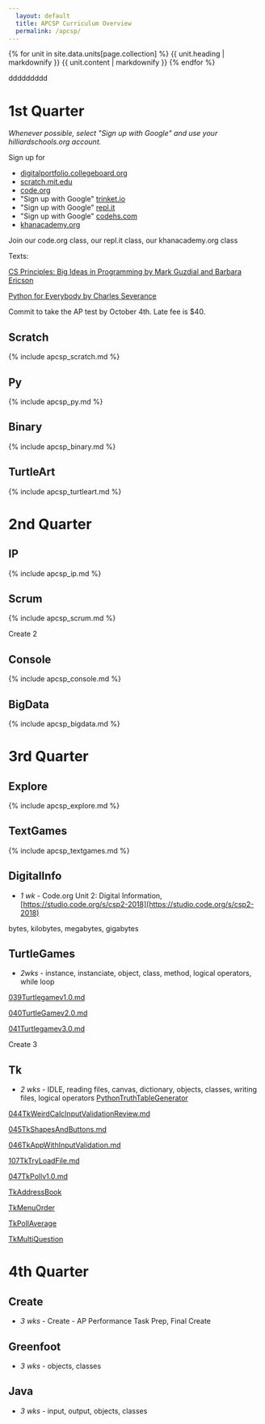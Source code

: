 ```yaml
---
  layout: default
  title: APCSP Curriculum Overview
  permalink: /apcsp/
---
```

{% for unit in site.data.units[page.collection] %}
  {{ unit.heading | markdownify }}
  {{ unit.content | markdownify }}
{% endfor %}

ddddddddd
# 1st Quarter

*Whenever possible, select "Sign up with Google" and use your hilliardschools.org account.*

Sign up for
- [digitalportfolio.collegeboard.org](https://digitalportfolio.collegeboard.org)
- [scratch.mit.edu](https://scratch.mit.edu)
- [code.org](https://code.org/)
- "Sign up with Google" [trinket.io](https://trinket.io)
- "Sign up with Google" [repl.it](https://repl.it)
- "Sign up with Google" [codehs.com](https://codehs.com)
- [khanacademy.org](https://khanacademy.org)

Join our code.org class, our repl.it class, our khanacademy.org class

Texts:

[CS Principles: Big Ideas in Programming by Mark Guzdial and Barbara Ericson](https://runestone.academy/runestone/static/BradleyAPCSP/index.html)

[Python for Everybody by Charles Severance](https://books.trinket.io/pfe/index.html)

Commit to take the AP test by October 4th. Late fee is $40.

## Scratch
{% include apcsp_scratch.md %}

## Py
{% include apcsp_py.md %}

## Binary
{% include apcsp_binary.md %}

## TurtleArt
{% include apcsp_turtleart.md %}

# 2nd Quarter

## IP
{% include apcsp_ip.md %}

## Scrum
{% include apcsp_scrum.md %}

Create 2

## Console
{% include apcsp_console.md %}

## BigData
{% include apcsp_bigdata.md %}

# 3rd Quarter

## Explore
{% include apcsp_explore.md %}

## TextGames
{% include apcsp_textgames.md %}

## DigitalInfo
- *1 wk* - Code.org Unit 2: Digital Information, [https://studio.code.org/s/csp2-2018](https://studio.code.org/s/csp2-2018)


bytes, kilobytes, megabytes, gigabytes

## TurtleGames
- *2wks* - instance, instanciate, object, class, method, logical operators, while loop

[039Turtlegamev1.0.md](039Turtlegamev1.0.md)

[040TurtleGamev2.0.md](040TurtleGamev2.0.md)

[041Turtlegamev3.0.md](041Turtlegamev3.0.md)

Create 3

## Tk
- *2 wks* - IDLE, reading files, canvas, dictionary, objects, classes, writing files, logical operators
[PythonTruthTableGenerator]()

[044TkWeirdCalcInputValidationReview.md](044TkWeirdCalcInputValidationReview.md)

[045TkShapesAndButtons.md](045TkShapesAndButtons.md)

[046TkAppWithInputValidation.md](046TkAppWithInputValidation.md)

[107TkTryLoadFile.md](107TkTryLoadFiles.md)

[047TkPollv1.0.md](047TkPollv1.0.md)

[TkAddressBook]()

[TkMenuOrder]()

[TkPollAverage]()

[TkMultiQuestion]()

# 4th Quarter

## Create
- *3 wks* - Create - AP Performance Task Prep, Final Create

## Greenfoot
- *3 wks* - objects, classes

## Java
- *3 wks* - input, output, objects, classes
